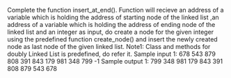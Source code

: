 Complete the function insert_at_end(). Function will recieve an address of a variable which is holding the address of starting node of the linked list ,an address of a variable which is holding the address of ending node of the linked list and an integer as input, do create a node for the given integer using the predefined function create_node() and insert the newly created node as last node of the given linked list. Note1: Class and methods for doubly Linked List is predefined, do refer it. Sample input 1: 678 543 879 808 391 843 179 981 348 799 -1 Sample output 1: 799 348 981 179 843 391 808 879 543 678
